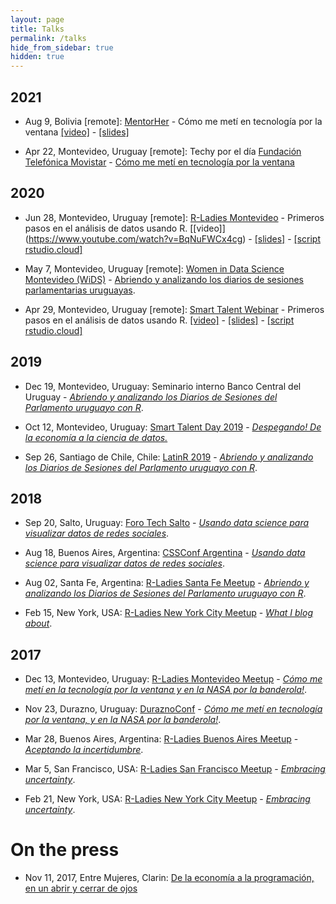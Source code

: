 ```yaml
---
layout: page
title: Talks
permalink: /talks
hide_from_sidebar: true
hidden: true
---
```


## 2021

  * Aug 9, Bolivia [remote]: [MentorHer](https://www.facebook.com/mentorHerBo) - Cómo me metí en tecnología por la ventana
    [\[video\]](https://www.facebook.com/mentorHerBo/videos/charla-con-daniela-d4tagirl/2427105234101132/) -        [\[slides\]](https://docs.google.com/presentation/d/1fw69JsY4VtM4jih2OfSLxyaeIdfChMgTkLlANFQeIyA/edit?usp=sharing)

  * Apr 22, Montevideo, Uruguay [remote]: Techy por el día [Fundación Telefónica Movistar](https://www.fundaciontelefonica.uy/) - [Cómo me metí en tecnología por la ventana](https://docs.google.com/presentation/d/1NOrbkRXTEqP_rff_AW6WgoqU99O5AA4fI2lR10TKH08/edit?usp=sharing)
  
## 2020

  * Jun 28, Montevideo, Uruguay [remote]: [R-Ladies Montevideo](https://www.meetup.com/rladies-montevideo/events/270755498/) - Primeros pasos en el análisis de datos usando R.
    [\[video\]] (https://www.youtube.com/watch?v=BqNuFWCx4cg) -        [\[slides\]](https://docs.google.com/presentation/d/1ZqtyazQoJ_9kEk7f8hZUrqDCox2Px24i200e7PAM6CQ/edit?usp=sharing) - [\[script rstudio.cloud\]](https://posit.cloud/content/1327203)

  * May 7, Montevideo, Uruguay [remote]: [Women in Data Science Montevideo (WiDS)](https://colab.edu.uy/wids-2020) - [Abriendo y analizando los diarios de sesiones parlamentarias uruguayas](https://docs.google.com/presentation/d/1d026mBWBlwx9vOfI7DynSrIkg-6E0_RzWslSrhtya8U/edit?usp=sharing).

  * Apr 29, Montevideo, Uruguay [remote]: [Smart Talent Webinar](https://www.smarttalent.uy/innovaportal/v/48156/15/innova.front/primeros-pasos-en-el-analisis-de-datos-usando-r.html) - Primeros pasos en el análisis de datos usando R. 
  [\[video\]](https://www.youtube.com/watch?v=PfVbTp2YItg&feature=emb_logo) -        [\[slides\]](https://docs.google.com/presentation/d/1BLMyJBGIPqsfIvPSz0aPqGS3D7lPTwLob1KoyLUybaI/edit?usp=sharing) - [\[script rstudio.cloud\]](https://rstudio.cloud/project/1195639)

## 2019

  * Dec 19, Montevideo, Uruguay: Seminario interno Banco Central del Uruguay - [_Abriendo y analizando los Diarios de Sesiones del Parlamento uruguayo con R_](https://docs.google.com/presentation/d/1YqCmlheJkcVw3AG1vaS1rfYAjinu0FCNiDNemeqtvB0/edit?usp=sharing).

  * Oct 12, Montevideo, Uruguay: [Smart Talent Day 2019](https://www.smarttalent.uy/day2019) - [_Despegando! De la economía a la ciencia de datos._](https://docs.google.com/presentation/d/1w7YAEMlM4LZq94KpsPA_XQz-SMVs3JkxaX7SSddun14/edit?usp=sharing)

  * Sep 26, Santiago de Chile, Chile: [LatinR 2019](https://latin-r.com) - [_Abriendo y analizando los Diarios de Sesiones del Parlamento uruguayo con R_](https://docs.google.com/presentation/d/13-iRrqbrTL6IAr8x0dOVKqkb6PvLtrV87WS4MEKtOb4/edit?usp=sharing).
  
## 2018

  * Sep 20, Salto, Uruguay: [Foro Tech Salto](https://www.meetup.com/Foro-Tecnologico-de-Salto/) - [_Usando data science para visualizar datos de redes sociales_](https://docs.google.com/presentation/d/1Pk4nhR-65HohPvJwTPApit6B5k88qk3wamPcMxpOUrM/edit?usp=sharing).

  * Aug 18, Buenos Aires, Argentina: [CSSConf Argentina](https://cssconfar.com/) - [_Usando data science para visualizar datos de redes sociales_](https://docs.google.com/presentation/d/1WyGtoOa9-4Alpr7x6aqpRSkb1HWM5MZgP3NKzpuYgFA/edit?usp=sharing).

  * Aug 02, Santa Fe, Argentina: [R-Ladies Santa Fe Meetup](https://www.meetup.com/rladies-santa-fe/events/251650981/) - [_Abriendo y analizando los Diarios de Sesiones del Parlamento uruguayo con R_](https://docs.google.com/presentation/d/12E6dWEdRGazal3VNYEVVJr17KFJS8FN_LW3OofJw5dM/edit?usp=sharing).
  
  * Feb 15, New York, USA: [R-Ladies New York City Meetup](https://www.meetup.com/rladies-newyork/events/247304067/) - [_What I blog about_](https://docs.google.com/presentation/d/1JSRkQJskAVf0cl9A5gbxLxjc9GUg_0O-eL4G-Wq41So/edit?usp=sharing).

## 2017

  * Dec 13, Montevideo, Uruguay: [R-Ladies Montevideo Meetup](https://www.meetup.com/rladies-montevideo/events/245560636/) - [_Cómo me metí en la tecnología por la ventana y en la NASA por la banderola!_](https://docs.google.com/presentation/d/1YBmleq5a0211rYbhq4krHeKOfy5M6bf5gjKpbqZ26io/edit?usp=sharing).
  
  * Nov 23, Durazno, Uruguay: [DuraznoConf](https://duraznoconf.uy/) - [_Cómo me metí en tecnología por la ventana, y en la NASA por la banderola!_](https://docs.google.com/presentation/d/1DFHq0dX2vPT7GCBEE0cWlIq2m9psWyi-NmL0emYZiKc/edit?usp=sharing).

  * Mar 28, Buenos Aires, Argentina: [R-Ladies Buenos Aires Meetup](https://www.meetup.com/rladies-buenos-aires/events/238489452/) - [_Aceptando la incertidumbre_](https://docs.google.com/presentation/d/1Q8_7XXFJUGgxzOInKTELfrSXE7W_VNjtTY-daKkCdfM/edit?usp=sharing).

  * Mar 5, San Francisco, USA: [R-Ladies San Francisco Meetup](https://www.meetup.com/rladies-san-francisco/events/237912126/) - [_Embracing uncertainty_](https://docs.google.com/presentation/d/1VPzR8sdEa141Zy15PmKc-rZg1NHw_EJq0WZHC2LlvC4/edit?usp=sharing).
  
  * Feb 21, New York, USA: [R-Ladies New York City Meetup](https://www.meetup.com/rladies-newyork/events/237328664/) - [_Embracing uncertainty_](https://docs.google.com/presentation/d/1VPzR8sdEa141Zy15PmKc-rZg1NHw_EJq0WZHC2LlvC4/edit?usp=sharing).
  
  
# On the press

  * Nov 11, 2017, Entre Mujeres, Clarin: [De la economía a la programación, en un abrir y cerrar de ojos](https://www.clarin.com/entremujeres/carrera-y-dinero/economia-programacion-abrir-cerrar-ojos_0_SJAIhKxgz.html)


  

  

  

  
